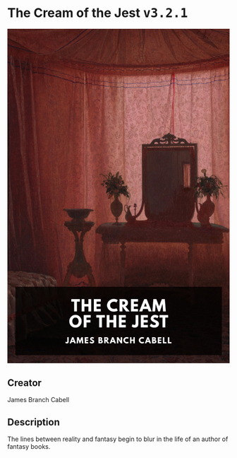 
# The Cream of the Jest <kbd>v3.2.1</kbd>

<center>
  <img src="./cover-1024.jpg"/>
</center>

## Creator
James Branch Cabell

## Description
The lines between reality and fantasy begin to blur in the life of an author of fantasy books.

